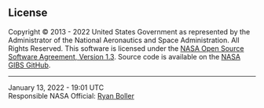 <h2>License</h2>
<p>Copyright © 2013 - 2022 United States Government as represented by the Administrator of the National Aeronautics
    and Space Administration. All Rights Reserved. This software is licensed under the <a
        href="https://ti.arc.nasa.gov/opensource/nosa/" target="_blank" rel="noopener noreferrer">NASA Open Source
        Software Agreement, Version 1.3</a>. Source code is available on the <a
        href="https://github.com/nasa-gibs/worldview" target="_blank" rel="noopener noreferrer">NASA GIBS
        GitHub</a>.</p>
<hr>
<p>January 13, 2022 - 19:01 UTC<br> Responsible NASA Official: <a href="mailto:ryan.a.boller@nasa.gov">Ryan
        Boller</a></p>